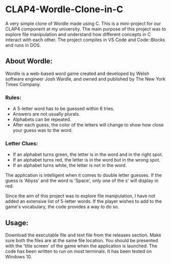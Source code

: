 # CLAP4-Wordle-Clone-in-C
A very simple clone of Wordle made using C. This is a mini-project for our CLAP4 component at my university. The main purpose of this project was to explore file manipulation and understand how different concepts in C interact with each other. 
The project compiles in VS Code and Code::Blocks and runs in DOS.

## About Wordle:
Wordle is a web-based word game created and developed by Welsh software engineer Josh Wardle, and owned and published by The New York Times Company.

### Rules:
 - A 5-letter word has to be guessed within 6 tries.
 - Answers are not usually plurals.
 - Alphabets can be repeated.
 - After each guess, the color of the letters will change to show how close your guess was to the word.
 
 ### Letter Clues:
  - If an alphabet turns green, the letter is in the word and in the right spot.
  - If an alphabet turns red, the letter is in the word but in the wrong spot.
  - If an alphabet turns white, the letter is not in the word.

The application is intelligent when it comes to double letter guesses. If the guess is 'Abyss' and the word is 'Space', only one of the s' will display in red. 

Since the aim of this project was to explore file manipulation, I have not added an extensive list of 5-letter words. If the player wishes to add to the game's vocabulary, the code provides a way to do so.

## Usage:
Download the executable file and text file from the releases section. Make sure both the files are at the same file location.
You should be presented with the 'title screen' of the game when the application is launched.
The code has been written to run on most terminals. It has been tested on Windows 10.

